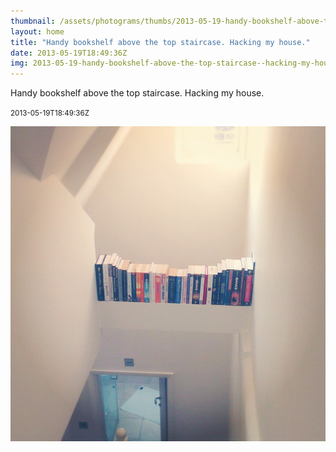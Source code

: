 ```yaml
---
thumbnail: /assets/photograms/thumbs/2013-05-19-handy-bookshelf-above-the-top-staircase--hacking-my-house-.png
layout: home
title: "Handy bookshelf above the top staircase. Hacking my house."
date: 2013-05-19T18:49:36Z
img: 2013-05-19-handy-bookshelf-above-the-top-staircase--hacking-my-house-.jpg
---
```


Handy bookshelf above the top staircase. Hacking my house.

<small>2013-05-19T18:49:36Z</small>

![Handy bookshelf above the top staircase. Hacking my house.](/assets/photograms/original/2013-05-19-handy-bookshelf-above-the-top-staircase--hacking-my-house-.jpg)
